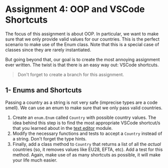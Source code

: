 # Assignment 4: OOP and VSCode Shortcuts

The focus of this assignment is about OOP. In particular, we want to make sure that we only provide valid values for our countries. This is the perfect scenario to make use of the Enum class. Note that this is a special case of classes since they are rarely instantiated. 

But going beyond that, our goal is to create the most annoying assignment ever written. The twist is that there is an easy way out: VSCode shortcuts.

> Don't forget to create a branch for this assignment.

## 1- Enums and Shortcuts

Passing a country as a string is not very safe (imprecise types are a code smell). We can use an enum to make sure that we only pass valid countries.

1. Create an `enum.Enum` called `Country` with possible country values. The idea behind this step is to find the most appropriate VSCode shortcut/s that you learned about in the [text editor](../../07_text_editors/README.md) module. 
2. Modify the necessary functions and tests to accept a `Country` instead of a string. Don't forget the type hints.
3. Finally, add a class method to `Country` that returns a list of all the _actual_ countries (so, it removes values like EU28, EFTA, etc). Add a test for this method. Again, make use of as many shortcuts as possible, it will make your life much easier.